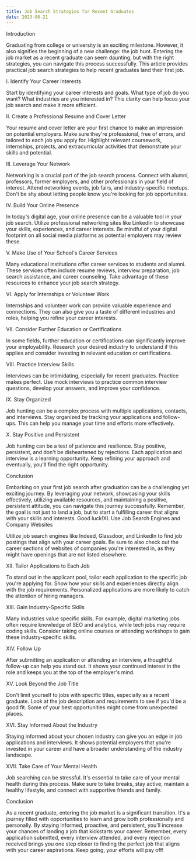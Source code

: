 ```yaml
---
title: Job Search Strategies for Recent Graduates
date: 2023-06-21
---
```

Introduction

Graduating from college or university is an exciting milestone. However, it also signifies the beginning of a new challenge: the job hunt. Entering the job market as a recent graduate can seem daunting, but with the right strategies, you can navigate this process successfully. This article provides practical job search strategies to help recent graduates land their first job.

I. Identify Your Career Interests

Start by identifying your career interests and goals. What type of job do you want? What industries are you interested in? This clarity can help focus your job search and make it more efficient.

II. Create a Professional Resume and Cover Letter

Your resume and cover letter are your first chance to make an impression on potential employers. Make sure they're professional, free of errors, and tailored to each job you apply for. Highlight relevant coursework, internships, projects, and extracurricular activities that demonstrate your skills and potential.

III. Leverage Your Network

Networking is a crucial part of the job search process. Connect with alumni, professors, former employers, and other professionals in your field of interest. Attend networking events, job fairs, and industry-specific meetups. Don't be shy about letting people know you're looking for job opportunities.

IV. Build Your Online Presence

In today's digital age, your online presence can be a valuable tool in your job search. Utilize professional networking sites like LinkedIn to showcase your skills, experiences, and career interests. Be mindful of your digital footprint on all social media platforms as potential employers may review these.

V. Make Use of Your School's Career Services

Many educational institutions offer career services to students and alumni. These services often include resume reviews, interview preparation, job search assistance, and career counseling. Take advantage of these resources to enhance your job search strategy.

VI. Apply for Internships or Volunteer Work

Internships and volunteer work can provide valuable experience and connections. They can also give you a taste of different industries and roles, helping you refine your career interests.

VII. Consider Further Education or Certifications

In some fields, further education or certifications can significantly improve your employability. Research your desired industry to understand if this applies and consider investing in relevant education or certifications.

VIII. Practice Interview Skills

Interviews can be intimidating, especially for recent graduates. Practice makes perfect. Use mock interviews to practice common interview questions, develop your answers, and improve your confidence.

IX. Stay Organized

Job hunting can be a complex process with multiple applications, contacts, and interviews. Stay organized by tracking your applications and follow-ups. This can help you manage your time and efforts more effectively.

X. Stay Positive and Persistent

Job hunting can be a test of patience and resilience. Stay positive, persistent, and don't be disheartened by rejections. Each application and interview is a learning opportunity. Keep refining your approach and eventually, you'll find the right opportunity.

Conclusion

Embarking on your first job search after graduation can be a challenging yet exciting journey. By leveraging your network, showcasing your skills effectively, utilizing available resources, and maintaining a positive, persistent attitude, you can navigate this journey successfully. Remember, the goal is not just to land a job, but to start a fulfilling career that aligns with your skills and interests. Good luck!XI. Use Job Search Engines and Company Websites

Utilize job search engines like Indeed, Glassdoor, and LinkedIn to find job postings that align with your career goals. Be sure to also check out the career sections of websites of companies you're interested in, as they might have openings that are not listed elsewhere.

XII. Tailor Applications to Each Job

To stand out in the applicant pool, tailor each application to the specific job you're applying for. Show how your skills and experiences directly align with the job requirements. Personalized applications are more likely to catch the attention of hiring managers.

XIII. Gain Industry-Specific Skills

Many industries value specific skills. For example, digital marketing jobs often require knowledge of SEO and analytics, while tech jobs may require coding skills. Consider taking online courses or attending workshops to gain these industry-specific skills.

XIV. Follow Up

After submitting an application or attending an interview, a thoughtful follow-up can help you stand out. It shows your continued interest in the role and keeps you at the top of the employer's mind.

XV. Look Beyond the Job Title

Don't limit yourself to jobs with specific titles, especially as a recent graduate. Look at the job description and requirements to see if you'd be a good fit. Some of your best opportunities might come from unexpected places.

XVI. Stay Informed About the Industry

Staying informed about your chosen industry can give you an edge in job applications and interviews. It shows potential employers that you're invested in your career and have a broader understanding of the industry landscape.

XVII. Take Care of Your Mental Health

Job searching can be stressful. It's essential to take care of your mental health during this process. Make sure to take breaks, stay active, maintain a healthy lifestyle, and connect with supportive friends and family.

Conclusion

As a recent graduate, entering the job market is a significant transition. It's a journey filled with opportunities to learn and grow both professionally and personally. By staying informed, proactive, and persistent, you'll increase your chances of landing a job that kickstarts your career. Remember, every application submitted, every interview attended, and every rejection received brings you one step closer to finding the perfect job that aligns with your career aspirations. Keep going, your efforts will pay off!